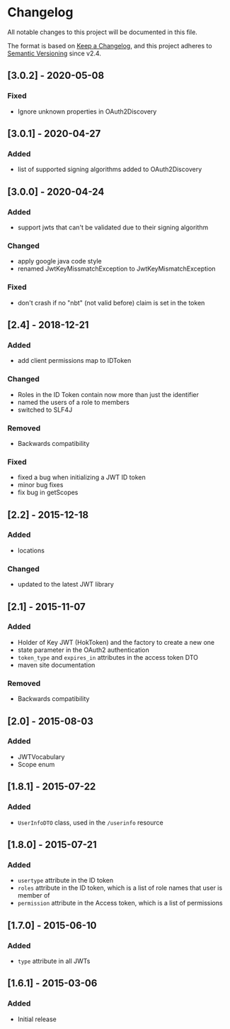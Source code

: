 # Changelog
All notable changes to this project will be documented in this file.

The format is based on [Keep a Changelog](https://keepachangelog.com/en/1.0.0/),
and this project adheres to [Semantic Versioning](https://semver.org/spec/v2.0.0.html) since v2.4.

## [3.0.2] - 2020-05-08
### Fixed
- Ignore unknown properties in OAuth2Discovery

## [3.0.1] - 2020-04-27
### Added
- list of supported signing algorithms added to OAuth2Discovery

## [3.0.0] - 2020-04-24
### Added
- support jwts that can't be validated due to their signing algorithm
### Changed
- apply google java code style
- renamed JwtKeyMissmatchException to JwtKeyMismatchException
### Fixed
- don't crash if no "nbt" (not valid before) claim is set in the token

## [2.4] - 2018-12-21
### Added
- add client permissions map to IDToken
### Changed
- Roles in the ID Token contain now more than just the identifier
- named the users of a role to members
- switched to SLF4J
### Removed
- Backwards compatibility
### Fixed
- fixed a bug when initializing a JWT ID token
- minor bug fixes
- fix bug in getScopes

## [2.2] - 2015-12-18
### Added
- locations
### Changed
- updated to the latest JWT library

## [2.1] - 2015-11-07
### Added
- Holder of Key JWT (HokToken) and the factory to create a new one
- state parameter in the OAuth2 authentication
- `token_type` and `expires_in` attributes in the access token DTO
- maven site documentation
### Removed
- Backwards compatibility

## [2.0] - 2015-08-03
### Added
- JWTVocabulary
- Scope enum

## [1.8.1] - 2015-07-22
### Added
- `UserInfoDTO` class, used in the `/userinfo` resource

## [1.8.0] - 2015-07-21
### Added
- `usertype` attribute in the ID token
- `roles` attribute in the ID token, which is a list
    of role names that user is member of
- `permission` attribute in the Access token, which is
    a list of permissions

## [1.7.0] - 2015-06-10
### Added
- `type` attribute in all JWTs

## [1.6.1] - 2015-03-06
### Added
- Initial release
